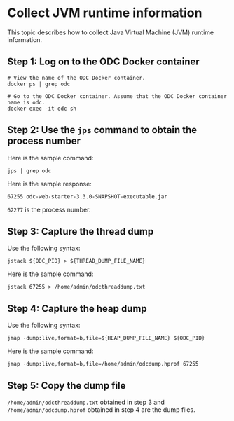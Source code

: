 Collect JVM runtime information
=================================

This topic describes how to collect Java Virtual Machine (JVM) runtime information.

**Step 1: Log on to the ODC Docker container**
-----------------------------------------

```shell
# View the name of the ODC Docker container.
docker ps | grep odc

# Go to the ODC Docker container. Assume that the ODC Docker container name is odc.
docker exec -it odc sh
```



**Step 2: Use the `jps` command to obtain the process number**
---------------------------------------

Here is the sample command:

```shell
jps | grep odc
```

Here is the sample response:

```shell
67255 odc-web-starter-3.3.0-SNAPSHOT-executable.jar
```


`62277` is the process number.

**Step 3: Capture the thread dump**
-----------------------------------------

Use the following syntax:

```shell
jstack ${ODC_PID} > ${THREAD_DUMP_FILE_NAME}
```


Here is the sample command:

```shell
jstack 67255 > /home/admin/odcthreaddump.txt
```


**Step 4: Capture the heap dump**
---------------------------------------

Use the following syntax:

```shell
jmap -dump:live,format=b,file=${HEAP_DUMP_FILE_NAME} ${ODC_PID}
```


Here is the sample command:

```shell
jmap -dump:live,format=b,file=/home/admin/odcdump.hprof 67255
```


**Step 5: Copy the dump file**
-------------------------------------

`/home/admin/odcthreaddump.txt` obtained in step 3 and `/home/admin/odcdump.hprof` obtained in step 4 are the dump files.

